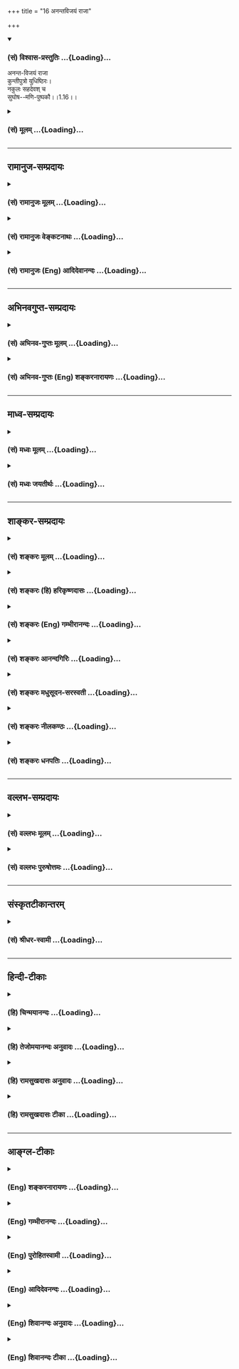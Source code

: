 +++
title = "16 अनन्तविजयं राजा"

+++
<div class="js_include" newlevelforh1="3" title="(सं) विश्वास-प्रस्तुतिः" unfilled url="/purANam_vaiShNavam/mahAbhAratam/06-bhIShma-parva/03-bhagavad-gItA-parva/saMskRtam/vishvAsa-prastutiH/01_arjuna-viShAda-yogaH/16_anantavijayaM_rAj.md">
<details open><summary><h3>(सं) विश्वास-प्रस्तुतिः ...{Loading}...</h3></summary>

अनन्त-विजयं राजा  
कुन्तीपुत्रो युधिष्ठिरः।  
नकुलः सहदेवश् च  
सुघोष--मणि-पुष्पकौ।।1.16।।
</details>
</div>
<div class="js_include collapsed" newlevelforh1="3" title="(सं) मूलम्" unfilled url="/purANam_vaiShNavam/mahAbhAratam/06-bhIShma-parva/03-bhagavad-gItA-parva/saMskRtam/mUlam/01_arjuna-viShAda-yogaH/16_anantavijayaM_rAj.md">
<details><summary><h3>(सं) मूलम् ...{Loading}...</h3></summary>

अनन्तविजयं राजा कुन्तीपुत्रो युधिष्ठिरः।  
नकुलः सहदेवश्च सुघोषमणिपुष्पकौ।।1.16।।
</details>
</div>


_________________
## रामानुज-सम्प्रदायः
<div class="js_include collapsed" newlevelforh1="3" title="(सं) रामानुजः मूलम्" unfilled url="/purANam_vaiShNavam/mahAbhAratam/06-bhIShma-parva/03-bhagavad-gItA-parva/saMskRtam/rAmAnujaH/mUlam/01_arjuna-viShAda-yogaH/16_anantavijayaM_rAj.md">
<details><summary><h3>(सं) रामानुजः मूलम् ...{Loading}...</h3></summary>

१९-तमस्य टीका दृश्या।
</details>
</div>
<div class="js_include collapsed" newlevelforh1="3" title="(सं) रामानुजः वेङ्कटनाथः" unfilled url="/purANam_vaiShNavam/mahAbhAratam/06-bhIShma-parva/03-bhagavad-gItA-parva/saMskRtam/rAmAnujaH/venkaTanAthaH/01_arjuna-viShAda-yogaH/16_anantavijayaM_rAj.md">
<details><summary><h3>(सं) रामानुजः वेङ्कटनाथः ...{Loading}...</h3></summary>

।। 1.16।। दिव्यत्वोक्तिदर्शितशङ्खातिशयवैशद्याय
पाञ्चजन्यदेवदत्तसंज्ञोक्तिः। एवं भीमसेनादिशङ्खचतुष्टयविशेषे
नामनिर्देशोऽपि। पृथक् पृथक् प्रदध्मुरिति यथैकैकशङ्खध्वनिरेव
धार्तराष्ट्रहृदयभेदाय स्यात् तथा प्रदध्मुरिति भावः। यद्वा यथास्वं
प्रहर्षद्योतनाय क्रमात्प्रदध्मुरिति। स घोषः इति श्लोके नभश्च पृथिवीं
चानुनादयन्नपि धार्तराष्ट्राणामेव हृदयानि बिभेदेत्यन्वयः अन्येषां तु
हर्षहेतुरिति भावः। सर्वेषामेव भवत्पुत्राणामित्यनेन तेषु दृढचित्तः
कश्चिदपि नास्तीति द्योतनाय धार्तराष्ट्रशब्दतद्गतबहुवचनयोरर्थ
उक्तः। व्यदारथत् इत्यस्य वक्ष्यमाणाभिप्रायद्योतकं प्रतिपदंबिभेद इति।
घोषस्य शस्त्रादिवत् हृदयविदारणत्वं कथमित्यत्राह अद्यैवेति। स्वबलस्य
विजयित्वमध्यवस्यतां तन्नाशबुद्धिरेव हि हृदयभेद इति भावः।
धार्तराष्ट्रविजयबुभुत्सया पृच्छते धृतराष्ट्राय प्रागुक्तप्रकारेण
तदपजयसूचकमेव सञ्जयोऽकथयदित्याह एवमिति।  
  
  
  

</details>
</div>
<div class="js_include collapsed" newlevelforh1="3" title="(सं) रामानुजः (Eng) आदिदेवानन्दः" unfilled url="/purANam_vaiShNavam/mahAbhAratam/06-bhIShma-parva/03-bhagavad-gItA-parva/saMskRtam/rAmAnujaH/english/AdidevAnandaH/01_arjuna-viShAda-yogaH/16_anantavijayaM_rAj.md">
<details><summary><h3>(सं) रामानुजः (Eng) आदिदेवानन्दः ...{Loading}...</h3></summary>

1.1 - 1.19 Dhrtarastra said - Sanjaya said Duryodhana, after viewing the
forces of Pandavas protected by Bhima, and his own forces protected by
Bhisma conveyed his views thus to Drona, his teacher, about the adeacy
of Bhima's forces for conering the Kaurava forces and the inadeacy of
his own forces for victory against the Pandava forces. He was
grief-stricken within. Observing his (Duryodhana's) despondecny, Bhisma,
in order to cheer him, roared like a lion, and then blowing his conch,
made his side sound their conchs and kettle-drums, which made an uproar
as a sign of victory. Then, having heard that great tumult, Arjuna and
Sri Krsna the Lord of all lords, who was acting as the charioteer of
Arjuna, sitting in their great chariot which was powerful enough to
coner the three worlds; blew their divine conchs Srimad Pancajanya and
Devadatta. Then, both Yudhisthira and Bhima blew their respective conchs
separately. That tumult rent asunder the hearts of your sons, led by
Duryodhana. The sons of Dhrtarastra then thought, 'Our cause is almost
lost now itself.' So said Sanjaya to Dhrtarastra who was longing for
their victory. Sanjaya said to Dhrtarastra: Then, seeing the Kauravas,
who were ready for battle, Arjuna, who had Hanuman, noted for his
exploit of burning Lanka, as the emblem on his flag on his chariot,
directed his charioteer Sri Krsna, the Supreme Lord-who is overcome by
parental love for those who take shelter in Him who is the
treasure-house of knowledge, power, lordship, energy, potency and
splendour, whose sportive delight brings about the origin, sustentation
and dissolution of the entire cosmos at His will, who is the Lord of the
senses, who controls in all ways the senses inner and outer of all,
superior and inferior - by saying, 'Station my chariot in an appropriate
place in order that I may see exactly my enemies who are eager for
battle.'

</details>
</div>


_________________
## अभिनवगुप्त-सम्प्रदायः
<div class="js_include collapsed" newlevelforh1="3" title="(सं) अभिनव-गुप्तः मूलम्" unfilled url="/purANam_vaiShNavam/mahAbhAratam/06-bhIShma-parva/03-bhagavad-gItA-parva/saMskRtam/abhinava-guptaH/mUlam/01_arjuna-viShAda-yogaH/16_anantavijayaM_rAj.md">
<details><summary><h3>(सं) अभिनव-गुप्तः मूलम् ...{Loading}...</h3></summary>

।।1.16।। No commentary.  
  

</details>
</div>
<div class="js_include collapsed" newlevelforh1="3" title="(सं) अभिनव-गुप्तः (Eng) शङ्करनारायणः" unfilled url="/purANam_vaiShNavam/mahAbhAratam/06-bhIShma-parva/03-bhagavad-gItA-parva/saMskRtam/abhinava-guptaH/english/shankaranArAyaNaH/01_arjuna-viShAda-yogaH/16_anantavijayaM_rAj.md">
<details><summary><h3>(सं) अभिनव-गुप्तः (Eng) शङ्करनारायणः ...{Loading}...</h3></summary>

1.12 1.29 Sri Abhinavgupta did not comment upon this sloka.

</details>
</div>


_________________
## माध्व-सम्प्रदायः
<div class="js_include collapsed" newlevelforh1="3" title="(सं) मध्वः मूलम्" unfilled url="/purANam_vaiShNavam/mahAbhAratam/06-bhIShma-parva/03-bhagavad-gItA-parva/saMskRtam/madhvaH/mUlam/01_arjuna-viShAda-yogaH/16_anantavijayaM_rAj.md">
<details><summary><h3>(सं) मध्वः मूलम् ...{Loading}...</h3></summary>

  
  
।।1.16।। Sri Madhvacharya did not comment on this sloka. The commentary
starts from 2.11.  
  

</details>
</div>
<div class="js_include collapsed" newlevelforh1="3" title="(सं) मध्वः जयतीर्थः" unfilled url="/purANam_vaiShNavam/mahAbhAratam/06-bhIShma-parva/03-bhagavad-gItA-parva/saMskRtam/madhvaH/jayatIrthaH/01_arjuna-viShAda-yogaH/16_anantavijayaM_rAj.md">
<details><summary><h3>(सं) मध्वः जयतीर्थः ...{Loading}...</h3></summary>

  
  
।।1.16।। Sri Jayatirtha did not comment on this sloka. The commentary
starts from 2.11.  
  

</details>
</div>


_________________
## शाङ्कर-सम्प्रदायः
<div class="js_include collapsed" newlevelforh1="3" title="(सं) शङ्करः मूलम्" unfilled url="/purANam_vaiShNavam/mahAbhAratam/06-bhIShma-parva/03-bhagavad-gItA-parva/saMskRtam/shankaraH/mUlam/01_arjuna-viShAda-yogaH/16_anantavijayaM_rAj.md">
<details><summary><h3>(सं) शङ्करः मूलम् ...{Loading}...</h3></summary>

1.16 Sri Sankaracharya did not comment on this sloka. The commentary
starts from 2.10.  
  

</details>
</div>
<div class="js_include collapsed" newlevelforh1="3" title="(सं) शङ्करः (हि) हरिकृष्णदासः" unfilled url="/purANam_vaiShNavam/mahAbhAratam/06-bhIShma-parva/03-bhagavad-gItA-parva/saMskRtam/shankaraH/hindI/harikRShNadAsaH/01_arjuna-viShAda-yogaH/16_anantavijayaM_rAj.md">
<details><summary><h3>(सं) शङ्करः (हि) हरिकृष्णदासः ...{Loading}...</h3></summary>

।।1.16।। Sri Sankaracharya did not comment on this sloka.  
  

</details>
</div>
<div class="js_include collapsed" newlevelforh1="3" title="(सं) शङ्करः (Eng) गम्भीरानन्दः" unfilled url="/purANam_vaiShNavam/mahAbhAratam/06-bhIShma-parva/03-bhagavad-gItA-parva/saMskRtam/shankaraH/english/gambhIrAnandaH/01_arjuna-viShAda-yogaH/16_anantavijayaM_rAj.md">
<details><summary><h3>(सं) शङ्करः (Eng) गम्भीरानन्दः ...{Loading}...</h3></summary>

1.16 Sri Sankaracharya did not comment on this sloka. The commentary
starts from 2.10.

</details>
</div>
<div class="js_include collapsed" newlevelforh1="3" title="(सं) शङ्करः आनन्दगिरिः" unfilled url="/purANam_vaiShNavam/mahAbhAratam/06-bhIShma-parva/03-bhagavad-gItA-parva/saMskRtam/shankaraH/AnandagiriH/01_arjuna-viShAda-yogaH/16_anantavijayaM_rAj.md">
<details><summary><h3>(सं) शङ्करः आनन्दगिरिः ...{Loading}...</h3></summary>

।।1.16।। एतेषामीदृशीं प्रवृत्तिं प्रतीत्य परिपालनावकाशमासाद्य राज्ञो
युद्धिष्ठिरस्यापि प्रवृत्तिं दर्शयति **अनन्तेति।** ज्यायसां
भ्रातॄणामनुसरणमावश्यकमिति मत्वा तयोर्यवीयसोर्भ्रात्रोरपि प्रवृत्तिमाह
**नकुल इति।  
**

</details>
</div>
<div class="js_include collapsed" newlevelforh1="3" title="(सं) शङ्करः मधुसूदन-सरस्वती" unfilled url="/purANam_vaiShNavam/mahAbhAratam/06-bhIShma-parva/03-bhagavad-gItA-parva/saMskRtam/shankaraH/madhusUdana-sarasvatI/01_arjuna-viShAda-yogaH/16_anantavijayaM_rAj.md">
<details><summary><h3>(सं) शङ्करः मधुसूदन-सरस्वती ...{Loading}...</h3></summary>

।। 1.16अन्येषमापि रथस्थत्वे स्थितएवासाधारण्येन रथोत्कर्षकथनार्थं ततः
श्वेतैर्हयैर्युक्त इत्यादिना रथस्थत्वकथनम्। तेनाग्निदत्ते दुष्प्रधृष्ये
रथे स्थितौ। सर्वथा जेतुमशक्यावित्यर्थः। पाञ्चजन्यो देवदत्तः
पौण्ड्रोऽनन्तविजयः सुधोषो मणिपुष्पकश्चेति शङ्खनामकथनम् परसैन्ये
स्वस्वनामभिः प्रसिद्धा एतावन्तः शङ्खाः भवत्सैन्ये तु नैकोऽपि
स्वनामप्रसिद्धः शङ्खोऽस्तीति परेषामुत्कर्षातिशयकथनार्थम्।
सर्वेन्द्रियप्रेरकत्वेन सर्वान्तर्यामी सहायः पाण्डवानामिति कथयितुं
हृषिकेशपदम्। दिग्विजये सर्वान्राज्ञो जित्वा धनमाहृतवानिति सर्वथैवायमजेय
इति कथयितुं धनंजयपदम्। भीष्मं हिडिम्बवधादिरूपं कर्म यस्य तादृशः
वृकोदरत्वेन बह्वन्नपाकादतिबलिष्ठो भीमसेन इति कथितम्। कुन्तीपुत्र इति
कुन्त्या महता तपसा धर्ममाराध्य लब्धः स्वयं च राजसूययाजित्वेन मुख्यो राजा
युधि चायमेव जयभागित्वेन स्थिरो नत्वेतद्विपक्षाः स्थिरा भविष्यन्तीति
युधिष्ठिरपदेन सूचितम्। नकुलः सुघोषं सहदेवो मणिपुष्पकं
दध्मावित्यनुषज्यते। परमेष्वासः काश्यो महाधनुर्धरः काशिराजः। न पराजितः
पारिजातहरणबाणयुद्धादिमहासंग्रामेषु एतादृशः सात्यकिः। हे पृथिवीपते
धृतराष्ट्र स्थिरो भूत्वा शृण्वित्यभिप्रायः। सुगममन्यत्।  
  
  

</details>
</div>
<div class="js_include collapsed" newlevelforh1="3" title="(सं) शङ्करः नीलकण्ठः" unfilled url="/purANam_vaiShNavam/mahAbhAratam/06-bhIShma-parva/03-bhagavad-gItA-parva/saMskRtam/shankaraH/nIlakaNThaH/01_arjuna-viShAda-yogaH/16_anantavijayaM_rAj.md">
<details><summary><h3>(सं) शङ्करः नीलकण्ठः ...{Loading}...</h3></summary>

।। 1.16अभ्यहन्यन्त अभिहताः। कर्मकर्तरि प्रयोगः।  
  
  

</details>
</div>
<div class="js_include collapsed" newlevelforh1="3" title="(सं) शङ्करः धनपतिः" unfilled url="/purANam_vaiShNavam/mahAbhAratam/06-bhIShma-parva/03-bhagavad-gItA-parva/saMskRtam/shankaraH/dhanapatiH/01_arjuna-viShAda-yogaH/16_anantavijayaM_rAj.md">
<details><summary><h3>(सं) शङ्करः धनपतिः ...{Loading}...</h3></summary>

।।1.16।। एतेषां प्रवृत्तिमनुमोदयन् युधिष्ठोरोऽपि शङ्खपूरणे प्रवृत्त
इत्याह **अनन्तविजयमिति।** शत्रूञ्जित्वा  
  
निष्कण्टकराज्यलाभस्तस्यैव भविष्यतीति द्योतनार्थं राजेति पदम्। कुन्त्या
दुःखं राज्यलाभेनापाकरिष्यतीति कुन्तीपुत्रत्वेन ध्वनितम्। युद्धे
सर्वाञ्जित्वायमेव स्थिरो भविष्यतीति सूचनाय युधिष्ठिर इति। कुन्तीपुत्रः
कुन्त्या महता तपसा धर्ममाराध्य लब्धः। स्वयं राजसूययाजित्वेन मुख्यो
राजेति भाव इति केचित्। ज्येष्ठभ्रातॄणां मार्गं
नकुलसहदेवावनुसृतवन्तावित्याह**नकुल** **इति।** नकुलः सुघोषं सहदेवो
मणिपुष्पकं दध्मावित्यनुषज्यते। शङ्खतच्छब्दकर्तृनामकीर्तनेन
परेषामुत्कर्षः सूचितः।  

</details>
</div>


_________________
## वल्लभ-सम्प्रदायः
<div class="js_include collapsed" newlevelforh1="3" title="(सं) वल्लभः मूलम्" unfilled url="/purANam_vaiShNavam/mahAbhAratam/06-bhIShma-parva/03-bhagavad-gItA-parva/saMskRtam/vallabhaH/mUlam/01_arjuna-viShAda-yogaH/16_anantavijayaM_rAj.md">
<details><summary><h3>(सं) वल्लभः मूलम् ...{Loading}...</h3></summary>

।।1.15 1.19।। ततो युधिष्ठिरभीमादयश्च पृथक्पृथक् शङ्खान् दध्मुः। स घोषः
दुर्योधनादिहृदयानि बिभेद।  

</details>
</div>
<div class="js_include collapsed" newlevelforh1="3" title="(सं) वल्लभः पुरुषोत्तमः" unfilled url="/purANam_vaiShNavam/mahAbhAratam/06-bhIShma-parva/03-bhagavad-gItA-parva/saMskRtam/vallabhaH/puruShottamaH/01_arjuna-viShAda-yogaH/16_anantavijayaM_rAj.md">
<details><summary><h3>(सं) वल्लभः पुरुषोत्तमः ...{Loading}...</h3></summary>

  
  
।।1.16।। अनन्तानां विजयो येन तादृशं वादितवान्। राजेति प्रवृत्तावावश्यकता।
कीदृशो राजा कुन्तीपुत्रः। कुन्तीपुत्र इति तत्प्रेरितत्वं
भगवत्कृपाधिकारित्वं च ज्ञापितम्। युधिष्ठिर इति सार्थकनाम्ना सामर्थ्यम्।
नकुलः सहदेवश्च सुघोषमणिपुष्पकौ वादयामासतुः।  
  
  
  

</details>
</div>


_________________
## संस्कृतटीकान्तरम्
<div class="js_include collapsed" newlevelforh1="3" title="(सं) श्रीधर-स्वामी" unfilled url="/purANam_vaiShNavam/mahAbhAratam/06-bhIShma-parva/03-bhagavad-gItA-parva/saMskRtam/shrIdhara-svAmI/01_arjuna-viShAda-yogaH/16_anantavijayaM_rAj.md">
<details><summary><h3>(सं) श्रीधर-स्वामी ...{Loading}...</h3></summary>

**।।1.16।। अनन्तजयमिति।** नकुलः सुघोषं नाम शङ्खं दध्मौ। सहदेवो
मणिपुष्पकं नाम।  
  

</details>
</div>


_________________
## हिन्दी-टीकाः
<div class="js_include collapsed" newlevelforh1="3" title="(हि) चिन्मयानन्दः" unfilled url="/purANam_vaiShNavam/mahAbhAratam/06-bhIShma-parva/03-bhagavad-gItA-parva/hindI/chinmayAnandaH/01_arjuna-viShAda-yogaH/16_anantavijayaM_rAj.md">
<details><summary><h3>(हि) चिन्मयानन्दः ...{Loading}...</h3></summary>

।।1.16।।  
  
No commentary.  

</details>
</div>
<div class="js_include collapsed" newlevelforh1="3" title="(हि) तेजोमयानन्दः अनुवादः" unfilled url="/purANam_vaiShNavam/mahAbhAratam/06-bhIShma-parva/03-bhagavad-gItA-parva/hindI/tejomayAnandaH/anuvAdaH/01_arjuna-viShAda-yogaH/16_anantavijayaM_rAj.md">
<details><summary><h3>(हि) तेजोमयानन्दः अनुवादः ...{Loading}...</h3></summary>

।।1.16।। कुन्तीपुत्र राजा युधिष्ठिर ने अनन्त विजय नामक शंख और नकुल व
सहदेव ने क्रमश: सुघोष और मणिपुष्पक नामक शंख बजाये।

</details>
</div>
<div class="js_include collapsed" newlevelforh1="3" title="(हि) रामसुखदासः अनुवादः" unfilled url="/purANam_vaiShNavam/mahAbhAratam/06-bhIShma-parva/03-bhagavad-gItA-parva/hindI/rAmasukhadAsaH/anuvAdaH/01_arjuna-viShAda-yogaH/16_anantavijayaM_rAj.md">
<details><summary><h3>(हि) रामसुखदासः अनुवादः ...{Loading}...</h3></summary>

।।1.16।। कुन्तीपुत्र राजा युधिष्ठिर ने अनन्तविजय नामक शंख बजाया तथा नकुल
और सहदेव ने सुघोष और मणिपुष्पक नामक शंख बजाये।

</details>
</div>
<div class="js_include collapsed" newlevelforh1="3" title="(हि) रामसुखदासः टीका" unfilled url="/purANam_vaiShNavam/mahAbhAratam/06-bhIShma-parva/03-bhagavad-gItA-parva/hindI/rAmasukhadAsaH/TIkA/01_arjuna-viShAda-yogaH/16_anantavijayaM_rAj.md">
<details><summary><h3>(हि) रामसुखदासः टीका ...{Loading}...</h3></summary>

।।1.16।।***व्याख्या--*'अनन्तविजयं राजा ৷৷. सुघोषमणिपुष्पकौ'--**अर्जुन,
भीम और युधिष्ठिर--ये तीनों कुन्तीके पुत्र हैं तथा नकुल और सहदेव--ये
दोनों माद्रीके पुत्र हैं, यह विभाग दिखानेके लिये ही यहाँ युधिष्ठिरके
लिये 'कुन्तीपुत्र' विशेषण दिया गया है।  
युधिष्ठिरको 'राजा' कहनेका तात्पर्य है कि युधिष्ठिरजी वनवासके पहले अपने
आधे राज्य-(इन्द्रप्रस्थ-) के राजा थे, और नियमके अनुसार बारह वर्ष वनवास
और एक वर्ष अज्ञातवासके बाद वे राजा होने चाहिये थे। 'राजा' विशेषण देकर
सञ्जय यह भी संकेत करना चाहते हैं कि आगे चलकर धर्मराज युधिष्ठिर ही
सम्पूर्ण पृथ्वीमण्डलके राजा होंगे।

</details>
</div>


_________________
## आङ्ग्ल-टीकाः
<div class="js_include collapsed" newlevelforh1="3" title="(Eng) शङ्करनारायणः" unfilled url="/purANam_vaiShNavam/mahAbhAratam/06-bhIShma-parva/03-bhagavad-gItA-parva/english/shankaranArAyaNaH/01_arjuna-viShAda-yogaH/16_anantavijayaM_rAj.md">
<details><summary><h3>(Eng) शङ्करनारायणः ...{Loading}...</h3></summary>

1.16. Kunti's son, the king Yudhisthira blew the Anantavijaya; Nakula
and Sahadeva blew \[respectively\] the Sughosa and the Manipuspaka.

</details>
</div>
<div class="js_include collapsed" newlevelforh1="3" title="(Eng) गम्भीरानन्दः" unfilled url="/purANam_vaiShNavam/mahAbhAratam/06-bhIShma-parva/03-bhagavad-gItA-parva/english/gambhIrAnandaH/01_arjuna-viShAda-yogaH/16_anantavijayaM_rAj.md">
<details><summary><h3>(Eng) गम्भीरानन्दः ...{Loading}...</h3></summary>

1.16 King Yudhisthira, son of Kunti, (blew) the Anantavijaya; Nakula and
Sahadeva, the Sughosa and the Manipuspaka (respectively).

</details>
</div>
<div class="js_include collapsed" newlevelforh1="3" title="(Eng) पुरोहितस्वामी" unfilled url="/purANam_vaiShNavam/mahAbhAratam/06-bhIShma-parva/03-bhagavad-gItA-parva/english/purohitasvAmI/01_arjuna-viShAda-yogaH/16_anantavijayaM_rAj.md">
<details><summary><h3>(Eng) पुरोहितस्वामी ...{Loading}...</h3></summary>

1.16 The King Dharmaraja, the son of Kunti, blew the Anantavijaya,
Nakalu and Sahadeo, the Sugosh and Manipushpaka, respectively.

</details>
</div>
<div class="js_include collapsed" newlevelforh1="3" title="(Eng) आदिदेवनन्दः" unfilled url="/purANam_vaiShNavam/mahAbhAratam/06-bhIShma-parva/03-bhagavad-gItA-parva/english/AdidevanandaH/01_arjuna-viShAda-yogaH/16_anantavijayaM_rAj.md">
<details><summary><h3>(Eng) आदिदेवनन्दः ...{Loading}...</h3></summary>

1.16 King Yudhisthira the son of Kunti blew his conch Anantavijaya and
Nakula and Sahadeva blew their conchs Sughosa and Manipuspaka.

</details>
</div>
<div class="js_include collapsed" newlevelforh1="3" title="(Eng) शिवानन्दः अनुवादः" unfilled url="/purANam_vaiShNavam/mahAbhAratam/06-bhIShma-parva/03-bhagavad-gItA-parva/english/shivAnandaH/anuvAdaH/01_arjuna-viShAda-yogaH/16_anantavijayaM_rAj.md">
<details><summary><h3>(Eng) शिवानन्दः अनुवादः ...{Loading}...</h3></summary>

1.16. The king Yodhishthira, the son of Kunti, blew the Anantavijaya;
Nakula and Sahadeva blew the Sughosha and the Manipushpaka.

</details>
</div>
<div class="js_include collapsed" newlevelforh1="3" title="(Eng) शिवानन्दः टीका" unfilled url="/purANam_vaiShNavam/mahAbhAratam/06-bhIShma-parva/03-bhagavad-gItA-parva/english/shivAnandaH/TIkA/01_arjuna-viShAda-yogaH/16_anantavijayaM_rAj.md">
<details><summary><h3>(Eng) शिवानन्दः टीका ...{Loading}...</h3></summary>

1.16 अनन्तविजयम् (the conch named) Anantavijayam; राजा the king;
कुन्तीपुत्रः son of Kunti; युधिष्ठिरः Yudhishthira; नकुलः Nakula; सहदेवः
Sahadeva; च and; सुघोषमणिपुष्पकौ (the conches named) Sughosha and
Manipushpaka.No Commentary.

</details>
</div>
